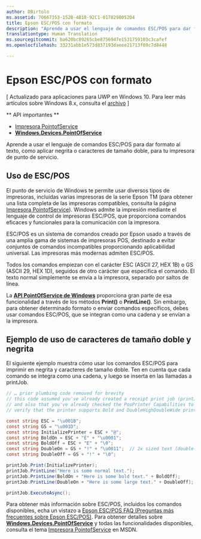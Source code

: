 ```yaml
---
author: DBirtolo
ms.assetid: 70667353-152B-4B18-92C1-0178298052D4
title: Epson ESC/POS con formato
description: "Aprende a usar el lenguaje de comandos ESC/POS para dar formato al texto, como aplicar negrita o caracteres de tamaño doble, para tu impresora de punto de servicio."
translationtype: Human Translation
ms.sourcegitcommit: ba620bc89265cbe8756947e1531759103c3cafef
ms.openlocfilehash: 33231abb1e573d837193daeee21713f09c7d8448

---
```

# Epson ESC/POS con formato

\[ Actualizado para aplicaciones para UWP en Windows 10. Para leer más artículos sobre Windows 8.x, consulta el [archivo](http://go.microsoft.com/fwlink/p/?linkid=619132) \]

** API importantes **

-   [Impresora PointofService](https://msdn.microsoft.com/library/windows/apps/Mt426652)
-   [**Windows.Devices.PointOfService**](https://msdn.microsoft.com/library/windows/apps/Dn298071)

Aprende a usar el lenguaje de comandos ESC/POS para dar formato al texto, como aplicar negrita o caracteres de tamaño doble, para tu impresora de punto de servicio.

## Uso de ESC/POS

El punto de servicio de Windows te permite usar diversos tipos de impresoras, incluidas varias impresoras de la serie Epson TM (para obtener una lista completa de las impresoras compatibles, consulta la página [Impresora PointofService](https://msdn.microsoft.com/library/windows/apps/Mt426652)). Windows admite la impresión mediante el lenguaje de control de impresoras ESC/POS, que proporciona comandos eficaces y funcionales para la comunicación con la impresora.

ESC/POS es un sistema de comandos creado por Epson usado a través de una amplia gama de sistemas de impresoras POS, destinado a evitar conjuntos de comandos incompatibles proporcionando aplicabilidad universal. Las impresoras más modernas admiten ESC/POS.

Todos los comandos empiezan con el carácter ESC (ASCII 27, HEX 1B) o GS (ASCII 29, HEX 1D), seguidos de otro carácter que especifica el comando. El texto normal simplemente se envía a la impresora, separado por saltos de línea.

La [**API PointOfService de Windows**](https://msdn.microsoft.com/library/windows/apps/Dn298071) proporciona gran parte de esa funcionalidad a través de los métodos **Print()** o **PrintLine()**. Sin embargo, para obtener determinado formato o enviar comandos específicos, debes usar comandos ESC/POS, que se integran como una cadena y se envían a la impresora.

## Ejemplo de uso de caracteres de tamaño doble y negrita

El siguiente ejemplo muestra cómo usar los comandos ESC/POS para imprimir en negrita y caracteres de tamaño doble. Ten en cuenta que cada comando se integra como una cadena, y luego se inserta en las llamadas a printJob.

```csharp
// … prior plumbing code removed for brevity
// this code assumed you've already created a receipt print job (printJob)
// and also that you've already checked the PosPrinter Capabilities to 
// verify that the printer supports Bold and DoubleHighDoubleWide print modes

const string ESC = "\u001B";
const string GS = "\u001D";
const string InitializePrinter = ESC + "@";
const string BoldOn = ESC + "E" + "\u0001";
const string BoldOff = ESC + "E" + "\0";
const string DoubleOn = GS + "!" + "\u0011";  // 2x sized text (double-high + double-wide)
const string DoubleOff = GS + "!" + "\0";

printJob.Print(InitializePrinter);
printJob.PrintLine("Here is some normal text.");
printJob.PrintLine(BoldOn + "Here is some bold text." + BoldOff);
printJob.PrintLine(DoubleOn + "Here is some large text." + DoubleOff);

printJob.ExecuteAsync();
```

Para obtener más información sobre ESC/POS, incluidos los comandos disponibles, echa un vistazo a [Epson ESC/POS FAQ (Preguntas más frecuentes sobre Epson ESC/POS)](http://content.epson.de/fileadmin/content/files/RSD/downloads/escpos.pdf). Para obtener detalles sobre [**Windows.Devices.PointOfService**](https://msdn.microsoft.com/library/windows/apps/Dn298071) y todas las funcionalidades disponibles, consulta el tema [Impresora PointofService](https://msdn.microsoft.com/library/windows/apps/Mt426652) en MSDN.





<!--HONumber=Jun16_HO4-->


